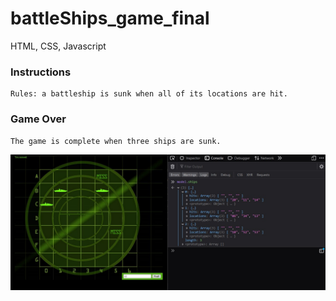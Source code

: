 # battleShips_game_final
HTML, CSS, Javascript

### Instructions ###
    Rules: a battleship is sunk when all of its locations are hit.

### Game Over ###
    The game is complete when three ships are sunk.
![alt text](GameScreenshot.jpg)
